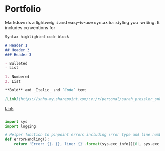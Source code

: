 # Portfolio

Markdown is a lightweight and easy-to-use syntax for styling your writing. It includes conventions for

```markdown
Syntax highlighted code block

# Header 1
## Header 2
### Header 3

- Bulleted
- List

1. Numbered
2. List

**Bold** and _Italic_ and `Code` text

[Link](https://snhu-my.sharepoint.com/:v:/r/personal/sarah_pressler_snhu_edu/Documents/codeReview.mp4?csf=1&web=1&e=LXYDX8) and ![Image](src)
```
[Link](https://snhu-my.sharepoint.com/:v:/r/personal/sarah_pressler_snhu_edu/Documents/codeReview.mp4?csf=1&web=1&e=LXYDX8)

```python

import sys
import logging

# Helper function to pinpoint errors including error type and line number
def errorHandling():
    return 'Error: {}. {}, line: {}'.format(sys.exc_info()[0], sys.exc_info()[1], sys.exc_info()[2].tb_lineno)

```
